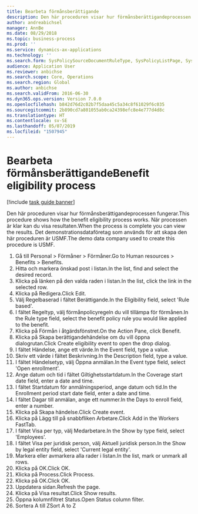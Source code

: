 ```yaml
---
title: Bearbeta förmånsberättigande
description: Den här proceduren visar hur förmånsberättigandeprocessen fungerar.
author: andreabichsel
manager: AnnBe
ms.date: 08/29/2018
ms.topic: business-process
ms.prod: ''
ms.service: dynamics-ax-applications
ms.technology: ''
ms.search.form: SysPolicySourceDocumentRuleType, SysPolicyListPage, SysPolicy, HcmBenefitEligibilityPolicy, HcmBenefit
audience: Application User
ms.reviewer: anbichse
ms.search.scope: Core, Operations
ms.search.region: Global
ms.author: anbichse
ms.search.validFrom: 2016-06-30
ms.dyn365.ops.version: Version 7.0.0
ms.openlocfilehash: b842d76d2c02b7f5daa45c5a34c8f61029f6c035
ms.sourcegitcommit: 2b890cd7a801055ab0ca24398efc8e4e777d4d8c
ms.translationtype: HT
ms.contentlocale: sv-SE
ms.lasthandoff: 05/07/2019
ms.locfileid: "1507945"
---
```

# <a name="benefit-eligibility-process"></a><span data-ttu-id="dabd3-103">Bearbeta förmånsberättigande</span><span class="sxs-lookup"><span data-stu-id="dabd3-103">Benefit eligibility process</span></span>

[!include [task guide banner](../../includes/task-guide-banner.md)]

<span data-ttu-id="dabd3-104">Den här proceduren visar hur förmånsberättigandeprocessen fungerar.</span><span class="sxs-lookup"><span data-stu-id="dabd3-104">This procedure shows how the benefit eligibility process works.</span></span> <span data-ttu-id="dabd3-105">När processen är klar kan du visa resultaten.</span><span class="sxs-lookup"><span data-stu-id="dabd3-105">When the process is complete you can view the results.</span></span> <span data-ttu-id="dabd3-106">Det demonstrationsdataföretag som används för att skapa den här proceduren är USMF.</span><span class="sxs-lookup"><span data-stu-id="dabd3-106">The demo data company used to create this procedure is USMF.</span></span>

1. <span data-ttu-id="dabd3-107">Gå till Personal > Förmåner > Förmåner.</span><span class="sxs-lookup"><span data-stu-id="dabd3-107">Go to Human resources > Benefits > Benefits.</span></span>
2. <span data-ttu-id="dabd3-108">Hitta och markera önskad post i listan.</span><span class="sxs-lookup"><span data-stu-id="dabd3-108">In the list, find and select the desired record.</span></span>
3. <span data-ttu-id="dabd3-109">Klicka på länken på den valda raden i listan.</span><span class="sxs-lookup"><span data-stu-id="dabd3-109">In the list, click the link in the selected row.</span></span>
4. <span data-ttu-id="dabd3-110">Klicka på Redigera.</span><span class="sxs-lookup"><span data-stu-id="dabd3-110">Click Edit.</span></span>
5. <span data-ttu-id="dabd3-111">Välj Regelbaserad i fältet Berättigande.</span><span class="sxs-lookup"><span data-stu-id="dabd3-111">In the Eligibility field, select 'Rule based'.</span></span>
6. <span data-ttu-id="dabd3-112">I fältet Regeltyp, välj förmånpolicyregeln du vill tillämpa för förmånen.</span><span class="sxs-lookup"><span data-stu-id="dabd3-112">In the Rule type field, select the benefit policy rule you would like applied to the benefit.</span></span>
7. <span data-ttu-id="dabd3-113">Klicka på Förmån i åtgärdsfönstret.</span><span class="sxs-lookup"><span data-stu-id="dabd3-113">On the Action Pane, click Benefit.</span></span>
8. <span data-ttu-id="dabd3-114">Klicka på Skapa berättigandehändelse om du vill öppna dialogrutan.</span><span class="sxs-lookup"><span data-stu-id="dabd3-114">Click Create eligibility event to open the drop dialog.</span></span>
9. <span data-ttu-id="dabd3-115">I fältet Händelse, ange ett värde.</span><span class="sxs-lookup"><span data-stu-id="dabd3-115">In the Event field, type a value.</span></span>
10. <span data-ttu-id="dabd3-116">Skriv ett värde i fältet Beskrivning.</span><span class="sxs-lookup"><span data-stu-id="dabd3-116">In the Description field, type a value.</span></span>
11. <span data-ttu-id="dabd3-117">I fältet Händelsetyp, välj Öppna anmälan.</span><span class="sxs-lookup"><span data-stu-id="dabd3-117">In the Event type field, select 'Open enrollment'.</span></span>
12. <span data-ttu-id="dabd3-118">Ange datum och tid i fältet Giltighetsstartdatum.</span><span class="sxs-lookup"><span data-stu-id="dabd3-118">In the Coverage start date field, enter a date and time.</span></span>
13. <span data-ttu-id="dabd3-119">I fältet Startdatum för anmälningsperiod, ange datum och tid.</span><span class="sxs-lookup"><span data-stu-id="dabd3-119">In the Enrollment period start date field, enter a date and time.</span></span>
14. <span data-ttu-id="dabd3-120">I fältet Dagar till anmälan, ange ett nummer.</span><span class="sxs-lookup"><span data-stu-id="dabd3-120">In the Days to enroll field, enter a number.</span></span>
15. <span data-ttu-id="dabd3-121">Klicka på Skapa händelse.</span><span class="sxs-lookup"><span data-stu-id="dabd3-121">Click Create event.</span></span>
16. <span data-ttu-id="dabd3-122">Klicka på Lägg till på snabbfliken Arbetare.</span><span class="sxs-lookup"><span data-stu-id="dabd3-122">Click Add in the Workers FastTab.</span></span>
17. <span data-ttu-id="dabd3-123">I fältet Visa per typ, välj Medarbetare.</span><span class="sxs-lookup"><span data-stu-id="dabd3-123">In the Show by type field, select 'Employees'.</span></span>
18. <span data-ttu-id="dabd3-124">I fältet Visa per juridisk person, välj Aktuell juridisk person.</span><span class="sxs-lookup"><span data-stu-id="dabd3-124">In the Show by legal entity field, select 'Current legal entity'.</span></span>
19. <span data-ttu-id="dabd3-125">Markera eller avmarkera alla rader i listan.</span><span class="sxs-lookup"><span data-stu-id="dabd3-125">In the list, mark or unmark all rows.</span></span>
20. <span data-ttu-id="dabd3-126">Klicka på OK.</span><span class="sxs-lookup"><span data-stu-id="dabd3-126">Click OK.</span></span>
21. <span data-ttu-id="dabd3-127">Klicka på Process.</span><span class="sxs-lookup"><span data-stu-id="dabd3-127">Click Process.</span></span>
22. <span data-ttu-id="dabd3-128">Klicka på OK.</span><span class="sxs-lookup"><span data-stu-id="dabd3-128">Click OK.</span></span>
23. <span data-ttu-id="dabd3-129">Uppdatera sidan.</span><span class="sxs-lookup"><span data-stu-id="dabd3-129">Refresh the page.</span></span>
24. <span data-ttu-id="dabd3-130">Klicka på Visa resultat.</span><span class="sxs-lookup"><span data-stu-id="dabd3-130">Click Show results.</span></span>
25. <span data-ttu-id="dabd3-131">Öppna kolumnfiltret Status.</span><span class="sxs-lookup"><span data-stu-id="dabd3-131">Open Status column filter.</span></span>
26. <span data-ttu-id="dabd3-132">Sortera A till Z</span><span class="sxs-lookup"><span data-stu-id="dabd3-132">Sort A to Z</span></span>

